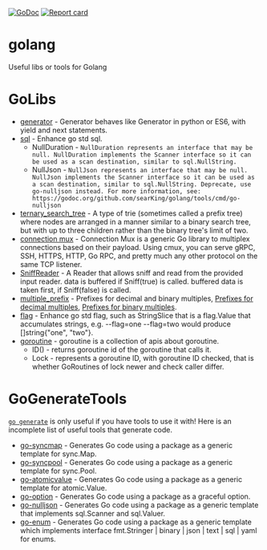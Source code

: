 [![GoDoc](https://godoc.org/github.com/searKing/golang?status.svg)](https://godoc.org/github.com/searKing/golang)
[![Report card](https://goreportcard.com/badge/github.com/searKing/golang)](https://goreportcard.com/report/github.com/searKing/golang) 
# golang
Useful libs or tools for Golang

# GoLibs
* [generator](https://godoc.org/github.com/searKing/golang/go/go/generator) - Generator behaves like Generator in python or ES6, with yield and next statements.
* [sql](https://godoc.org/github.com/searKing/golang/go/database/sql) - Enhance go std sql.
    - NullDuration - ```NullDuration represents an interface that may be null.
                        NullDuration implements the Scanner interface so it can be used as a scan destination, similar to sql.NullString.```
    - NullJson - ```NullJson represents an interface that may be null.
                 NullJson implements the Scanner interface so it can be used as a scan destination, similar to sql.NullString.
                 Deprecate, use go-nulljson instead.
                 For more information, see:
                 https://godoc.org/github.com/searKing/golang/tools/cmd/go-nulljson```
* [ternary_search_tree](https://godoc.org/github.com/searKing/golang/go/container/trie_tree/ternary_search_tree) - A type of trie (sometimes called a prefix tree) where nodes are arranged in a manner similar to a binary search tree, but with up to three children rather than the binary tree's limit of two.
* [connection mux](https://godoc.org/github.com/searKing/golang/go/net/cmux) - Connection Mux is a generic Go library to multiplex connections based on their payload. Using cmux, you can serve gRPC, SSH, HTTPS, HTTP, Go RPC, and pretty much any other protocol on the same TCP listener.
* [SniffReader](https://godoc.org/github.com/searKing/golang/go/io) - A Reader that allows sniff and read from the provided input reader. data is buffered if Sniff(true) is called. buffered data is taken first, if Sniff(false) is called.
* [multiple_prefix](https://godoc.org/github.com/searKing/golang/go/format/multiple_prefix) - Prefixes for decimal and binary multiples, [Prefixes for decimal multiples](https://physics.nist.gov/cuu/Units/prefixes.html), [Prefixes for binary multiples](https://physics.nist.gov/cuu/Units/binary.html).
* [flag](https://godoc.org/github.com/searKing/golang/go/flag) - Enhance go std flag, such as StringSlice that is a flag.Value that accumulates strings, e.g. --flag=one --flag=two would produce []string{"one", "two"}.
* [goroutine](https://godoc.org/github.com/searKing/golang/go/runtime/goroutine) - goroutine is a collection of apis about goroutine.
    - ID() - returns goroutine id of the goroutine that calls it.
    - Lock - represents a goroutine ID, with goroutine ID checked, that is  whether GoRoutines of lock newer and check caller differ.

# GoGenerateTools
[`go generate`](https://blog.golang.org/generate) is only useful if you have tools to use it with! Here is an incomplete list of useful tools that generate code.

* [go-syncmap](https://godoc.org/github.com/searKing/golang/tools/cmd/go-syncmap) - Generates Go code using a package as a generic template for sync.Map.
* [go-syncpool](https://godoc.org/github.com/searKing/golang/tools/cmd/go-syncpool) - Generates Go code using a package as a generic template for sync.Pool.
* [go-atomicvalue](https://godoc.org/github.com/searKing/golang/tools/cmd/go-atomicvalue) - Generates Go code using a package as a generic template for atomic.Value.
* [go-option](https://godoc.org/github.com/searKing/golang/tools/cmd/go-option) - Generates Go code using a package as a graceful option.
* [go-nulljson](https://godoc.org/github.com/searKing/golang/tools/cmd/go-nulljson) - Generates Go code using a package as a generic template that implements sql.Scanner and sql.Valuer.
* [go-enum](https://godoc.org/github.com/searKing/golang/tools/cmd/go-enum) - Generates Go code using a package as a generic template which implements interface fmt.Stringer | binary | json | text | sql | yaml for enums.